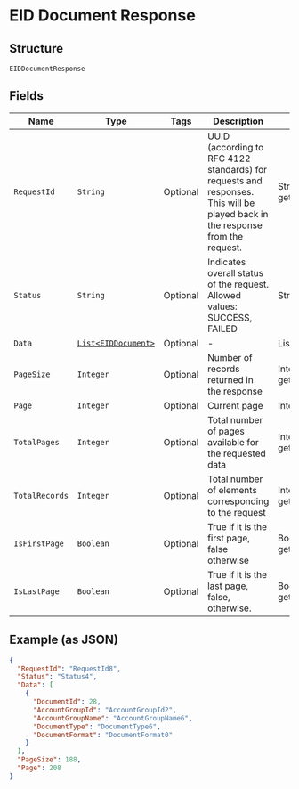 
# EID Document Response

## Structure

`EIDDocumentResponse`

## Fields

| Name | Type | Tags | Description | Getter | Setter |
|  --- | --- | --- | --- | --- | --- |
| `RequestId` | `String` | Optional | UUID (according to RFC 4122 standards) for requests and responses. This will be played back in the response from the request. | String getRequestId() | setRequestId(String requestId) |
| `Status` | `String` | Optional | Indicates overall status of the request. Allowed values: SUCCESS, FAILED | String getStatus() | setStatus(String status) |
| `Data` | [`List<EIDDocument>`](../../doc/models/eid-document.md) | Optional | - | List<EIDDocument> getData() | setData(List<EIDDocument> data) |
| `PageSize` | `Integer` | Optional | Number of records returned in the response | Integer getPageSize() | setPageSize(Integer pageSize) |
| `Page` | `Integer` | Optional | Current page | Integer getPage() | setPage(Integer page) |
| `TotalPages` | `Integer` | Optional | Total number of pages available for the requested data | Integer getTotalPages() | setTotalPages(Integer totalPages) |
| `TotalRecords` | `Integer` | Optional | Total number of elements corresponding to the request | Integer getTotalRecords() | setTotalRecords(Integer totalRecords) |
| `IsFirstPage` | `Boolean` | Optional | True if it is the first page, false otherwise | Boolean getIsFirstPage() | setIsFirstPage(Boolean isFirstPage) |
| `IsLastPage` | `Boolean` | Optional | True if it is the last page, false, otherwise. | Boolean getIsLastPage() | setIsLastPage(Boolean isLastPage) |

## Example (as JSON)

```json
{
  "RequestId": "RequestId8",
  "Status": "Status4",
  "Data": [
    {
      "DocumentId": 28,
      "AccountGroupId": "AccountGroupId2",
      "AccountGroupName": "AccountGroupName6",
      "DocumentType": "DocumentType6",
      "DocumentFormat": "DocumentFormat0"
    }
  ],
  "PageSize": 188,
  "Page": 208
}
```

